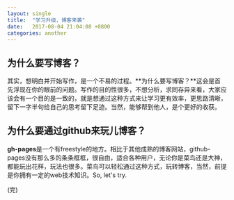 ```yaml
---
layout: single
title:  "学习升级，博客来袭"
date:   2017-08-04 21:04:08 +0800
categories: another
---
```

## 为什么要写博客？
其实，想明白并开始写作，是一个不易的过程。**为什么要写博客？**这会是首先浮现在你的眼前的问题。写作的目的性很多，不想分析，求同存异来看，大家应该会有一个目的是一致的，就是想通过这种方式来让学习更有效率，更思路清晰，留下一字半句给自己的思考留下足迹。当然，能够帮到他人，是个更好的收获。
## 为什么要通过github来玩儿博客？
**gh-pages**是一个有freestyle的地方。相比于其他成熟的博客网站，github-pages没有那么多的条条框框，很自由，适合各种用户，无论你是菜鸟还是大神，都能玩出花样，玩法也很多。菜鸟可以轻松通过这种方式，玩转博客，当然，前提是你拥有一定的web技术知识。So, let's try.

(完)